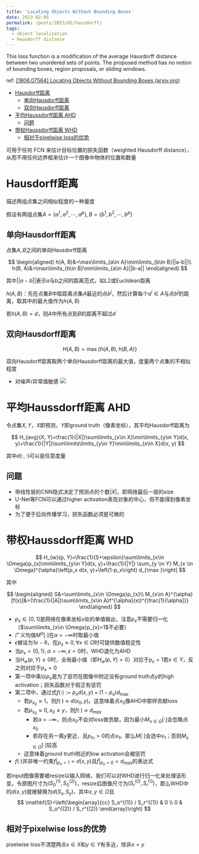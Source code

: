 ```yaml
---
title: 'Locating Objects Without Bounding Boxes'
date: 2023-02-05
permalink: /posts/2023/02/hausdorff/
tags:
  - object localization
  - Hausdorff distance
---
```


This loss function is a modification of the average Hausdorff distance between two unordered sets of points. The proposed method has no notion of bounding boxes, region proposals, or sliding windows.

ref: [[1806.07564] Locating Objects Without Bounding Boxes (arxiv.org)](https://arxiv.org/abs/1806.07564)

- [Hausdorff距离](#hausdorff距离)
	- [单向Hausdorff距离](#单向hausdorff距离)
	- [双向Hausdorff距离](#双向hausdorff距离)
- [平均Haussdorff距离 AHD](#平均haussdorff距离-ahd)
	- [问题](#问题)
- [带权Haussdorff距离 WHD](#带权haussdorff距离-whd)
	- [相对于pixelwise loss的优势](#相对于pixelwise-loss的优势)


可用于任何 FCN 来估计目标位置的损失函数（weighted Hausdorff distance），从而不用任何边界框来估计一个图像中物体的位置和数量

# Hausdorff距离
描述两组点集之间相似程度的一种量度

假设有两组点集$A=\{a^{1}, a^{2}, \cdots, a^{p}\}, B=\{b^{1}, b^{2}, \cdots, b^{p}\}$
## 单向Hausdorff距离
点集$A, B$之间的单向Hausdorff距离

$$
\begin{aligned}
h(A, B)&=\max\limits_{a\in A}\min\limits_{b\in B}||a-b||\\
h(B, A)&=\max\limits_{b\in B}\min\limits_{a\in A}||b-a||
\end{aligned}
$$

其中$||a-b||$表示$a$与$b$之间的距离范式，如L2或Euclidean距离

$h(A, B)$：先在点集$B$中取距离点集$A$最近的点$b^{j}$，然后计算每个$a^{i}\in A$与点$b^{j}$的距离，取其中的最大值作为$h(A, B)$

若$h(A, B)=d$，则$A$中所有点到$B$的距离不超过$d$

## 双向Hausdorff距离

$$
H(A, B)=\max\{h(A, B), h(B, A)\}
$$

双向Hausdorff距离取两个单向Hausdorff距离的最大值，度量两个点集的不相似程度
- 对噪声/异常值敏感
![](https://img-blog.csdnimg.cn/20200603191338464.png?x-oss-process=image/watermark,type_ZmFuZ3poZW5naGVpdGk,shadow_10,text_aHR0cHM6Ly9ibG9nLmNzZG4ubmV0L3lpemhpc2h1aXhpb25n,size_16,color_FFFFFF,t_70)

# 平均Haussdorff距离 AHD

令点集$X, Y$，$X$即预测，$Y$即ground truth（像素坐标），其平均Hausdorff距离为

$$
H_{avg}(X, Y)=\frac{1}{|X|}\sum\limits_{x\in X}\min\limits_{y\in Y}d(x, y)+\frac{1}{|Y|}\sum\limits\limits_{y\in Y}\min\limits_{x\in X}d(x, y)
$$

其中$d(\cdot, \cdot)$可以是任意度量

## 问题

- 带线性层的CNN隐式决定了预测点的个数$|X|$，即网络最后一层的size
- U-Net等FCN可以通过higher activation表现对象的中心，但不能得到像素坐标
- 为了便于后向传播学习，损失函数必须是可微的

# 带权Haussdorff距离 WHD

$$
H_{w}(p, Y)=\frac{1}{S+\epsilon}\sum\limits_{x\in \Omega}p_{x}\min\limits_{y\in Y}d(x, y)+\frac{1}{|Y|} \sum_{y \in Y} M_{x \in \Omega}^{\alpha}\left[p_x d(x, y)+\left(1-p_x\right) d_{\max }\right]
$$

其中

$$
\begin{aligned}
S&=\sum\limits_{x\in \Omega}p_{x}\\
M_{x\in A}^{\alpha}[f(x)]&=(\frac{1}{|A|}\sum\limits_{x\in A}f^{\alpha}(x))^{\frac{1}{\alpha]}}
\end{aligned}
$$

- $p_{x}\in [0, 1]$是网络在像素坐标$x$处的单值输出，注意$p_{x}$不需要归一化（$\sum\limits_{x\in \Omega}p_{x}=1$不必要）
- 广义均值$M^{\alpha}[\cdot]$在$\alpha=-\infty$时取最小值
- $\epsilon$被设为$1e-6$，在$p_{x}\approx 0 , \forall x\in \Omega$时可提供数值稳定性
- 当$p_{x}=\{0, 1\}, \alpha=-\infty, \epsilon=0$时，WHD退化为AHD
- 当$H_{w}(p, Y)\geq 0$时，全局最小值（即$H_{w}(p, Y)= 0$）对应于$p_{x}=1$若$x\in Y$，反之则对应于$p_{x}=0$
- 第一项中乘以$p_{x}$是为了惩罚在图像中附近没有ground truth点$y$的high activation；损失函数对于假正有惩罚
- 第二项中，通过式$f(\cdot):=p_x d(x, y)+\left(1-p_x\right) d_{\max }$
	- 若$p_{x_{0}}\approx 1$，则$f(\cdot)\approx d(x_{0}, y)$。这意味着点$x_{0}$像AHD中那样贡献loss
	- 若$p_{x_{0}}\approx 0, x_{0}\ne y$，则$f(\cdot)\approx d_{max}$
		- 若$\alpha=-\infty$，则点$x_{0}$不会对loss做贡献，因为最小$M_{x\in \Omega}[\cdot]$会忽略点$x_{0}$
		- 若存在另一离$y$更近、且$p_{x_{1}}>0$的点$x_{1}$。那么$M[\cdot]$会选中$x_{1}$；否则$M_{x\in \Omega}[\cdot]$较高
	- 这意味着ground truth附近的low activation会被惩罚
- $f(\cdot)$并非唯一约束$\left.f\right|_{p_x=1}=d(x, y)$且$\left.f\right|_{p_x=0}=d_{max}$的表达式


若input图像需要被resize以输入网络，我们可以对WHD进行归一化来处理该形变。令原图尺寸为$(S_{0}^{(1)}, S_{0}^{(2)})$，resize后图像尺寸为$(S_{r}^{(0)}, S_{r}^{( 1)})$，那么WHD中的$d(x, y)$就被替换为$d(S_{x}, S_{y})$，其中$x, y\in \Omega$且
$$
\mathbf{S}=\left(\begin{array}{cc}
S_o^{(1)} / S_r^{(1)} & 0 \\
0 & S_o^{(2)} / S_r^{(2)}
\end{array}\right)
$$

## 相对于pixelwise loss的优势

pixelwise loss不清楚两点$x\in X$和$y\in Y$有多近，除非$x=y$